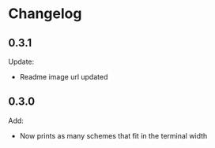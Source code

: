 # Changelog

## 0.3.1

Update:

- Readme image url updated

## 0.3.0

Add:

- Now prints as many schemes that fit in the terminal width

